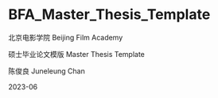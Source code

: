 # BFA_Master_Thesis_Template

北京电影学院 Beijing Film Academy

硕士毕业论文模版 Master Thesis Template

陈俊良 Juneleung Chan

2023-06

